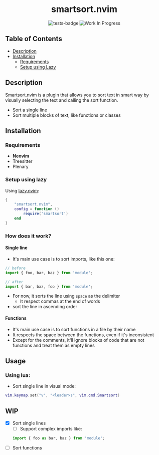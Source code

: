 <div align="center">
    <h1>smartsort.nvim</h1>

![tests-badge](https://github.com/JavierPoduje/smartsort.nvim/actions/workflows/ci.yml/badge.svg)
![Work In Progress](https://img.shields.io/badge/Work%20In%20Progress-orange?style=for-the-badge)
</div>

## Table of Contents

- [Description](#description)
- [Installation](#installation)
    - [Requirements](#requirements)
    - [Setup using Lazy](#lazy)

## Description<a name="description"></a>

Smartsort.nvim is a plugin that allows you to sort text in smart way by visually selecting the text and calling the sort function.

- Sort a single line
- Sort multiple blocks of text, like functions or classes

## Installation

### Requirements<a name="requirements"></a>

- **Neovim**
- Treesitter
- Plenary

### Setup using lazy<a name="lazy"></a>

Using [lazy.nvim](https://github.com/folke/lazy.nvim):

```lua
{
    "smartsort.nvim",
    config = function ()
        require('smartsort')
    end
}
```


### How does it work?

#### Single line

- It's main use case is to sort imports, like this one:
```javascript
// before
import { foo, bar, baz } from 'module';

// after
import { bar, baz, foo } from 'module';
```
- For now, it sorts the line using `space` as the delimiter
    - It respect commas at the end of words
- sort the line in ascending order

#### Functions

- It's main use case is to sort functions in a file by their name
- It respects the space between the functions, even if it's inconsistent
- Except for the comments, it'll ignore blocks of code that are not functions and treat them as empty lines


## Usage

### Using lua:

- Sort single line in visual mode:
```lua
vim.keymap.set("v", "<leader>s", vim.cmd.Smartsort)
```

## WIP

- [x] Sort single lines
    - [ ] Support complex imports like:
    ```js
    import { foo as bar, baz } from 'module';
    ```
- [ ] Sort functions
